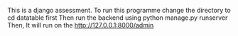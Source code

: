 This is a django assessment. To run this programme change the directory to cd datatable first
Then run the backend using python manage.py runserver
Then, It will run on the http://127.0.0.1:8000/admin
